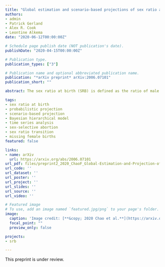 ```yaml
---
title: "Global estimation and scenario-based projections of sex ratio at birth and missing female births using a Bayesian hierarchical time series mixture model"
authors:
- admin
- Patrick Gerland
- Alex R. Cook
- Leontine Alkema
date: "2020-06-12T00:00:00Z"

# Schedule page publish date (NOT publication's date).
publishDate: "2020-04-15T00:00:00Z"

# Publication type.
publication_types: ["3"]

# Publication name and optional abbreviated publication name.
publication: "*arXiv preprint* arXiv:2006.07101"
publication_short: ""

abstract: The sex ratio at birth (SRB) is defined as the ratio of male to female live births. The SRB imbalance in parts of the world over the past several decades is a direct consequence of sex-selective abortion, driven by the co-existence of son preference, readily available technology of prenatal sex determina- tion, and fertility decline. Estimation and projection of the degree of SRB imbalance is complicated because of variability in SRB reference levels and because of the uncertainty associated with SRB observations. We develop Bayesian hierarchical time series mixture models for SRB es- timation and scenario-based projections for all countries from 1950 to 2100. We model the SRB regional and national reference levels, and the fluctuation around national reference levels. We identify countries at risk of SRB imbal- ances and model both (i) the absence or presence of sex ratio transitions in such countries and, if present, (ii) the transition process. The transition model of SRB imbalance captures three stages (increase, stagnation and conver- gence back to SRB baselines). The model identifies countries with statistical evidence of SRB inflation in a fully Bayesian approach. The scenario-based SRB projections are based on the sex ratio transition model with varying assumptions regarding the occurrence of a sex ratio transition in at-risk coun- tries. Projections are used to quantify the future burden of missing female births due to sex-selective abortions under different scenarios.

tags:
- sex ratio at birth
- probabilistic projection
- scenario-based projection
- Bayesian hierarchical model
- time series analysis
- sex-selective abortion
- sex ratio transition
- missing female births
featured: false

links:
- name: arXiv
  url: https://arxiv.org/abs/2006.07101
url_pdf: files/preprint2_2020_ChaoF_Global-Estimation-and-Projection-of-Sex-Ratio-at-Birth.pdf
url_code: ''
url_dataset: ''
url_poster: ''
url_project: ''
url_slides: ''
url_source: ''
url_video: ''

# Featured image
# To use, add an image named `featured.jpg/png` to your page's folder. 
image:
  caption: 'Image credit: [**&copy; 2020 Chao et al.**](https://arxiv.org/pdf/2006.07101)'
  focal_point: ""
  preview_only: false

projects:
- srb

---
```


This preprint is under review.
